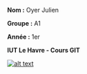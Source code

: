 **Nom :** Oyer Julien

**Groupe :** A1

**Année :**  1er

**IUT Le Havre - Cours GIT**


[![alt text](https://img.youtube.com/vi/video-id/0.jpg)]([https://www.youtube.com/watch?v=video-id](https://www.youtube.com/watch?v=dQw4w9WgXcQ))
